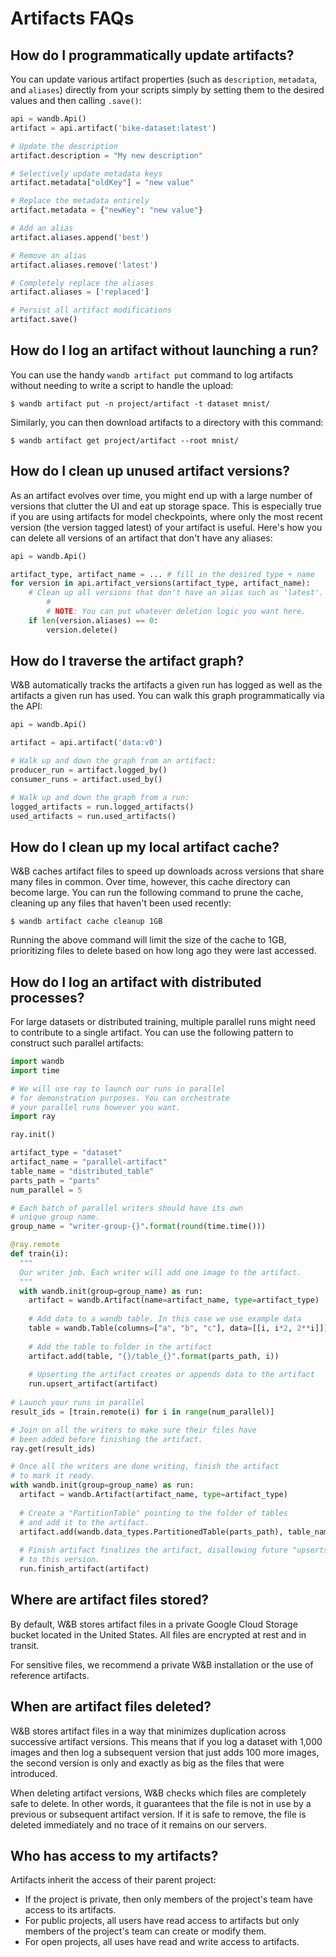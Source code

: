 # Artifacts FAQs

## How do I programmatically update artifacts?

You can update various artifact properties \(such as `description`, `metadata`, and `aliases`\) directly from your scripts simply by setting them to the desired values and then calling `.save()`:

```python
api = wandb.Api()
artifact = api.artifact('bike-dataset:latest')

# Update the description
artifact.description = "My new description"

# Selectively update metadata keys
artifact.metadata["oldKey"] = "new value"

# Replace the metadata entirely
artifact.metadata = {"newKey": "new value"}

# Add an alias
artifact.aliases.append('best')

# Remove an alias
artifact.aliases.remove('latest')

# Completely replace the aliases
artifact.aliases = ['replaced']

# Persist all artifact modifications
artifact.save()
```

## How do I log an artifact without launching a run?

You can use the handy `wandb artifact put` command to log artifacts without needing to write a script to handle the upload:

```text
$ wandb artifact put -n project/artifact -t dataset mnist/
```

Similarly, you can then download artifacts to a directory with this command:

```text
$ wandb artifact get project/artifact --root mnist/
```

## How do I clean up unused artifact versions?

As an artifact evolves over time, you might end up with a large number of versions that clutter the UI and eat up storage space. This is especially true if you are using artifacts for model checkpoints, where only the most recent version \(the version tagged latest\) of your artifact is useful. Here's how you can delete all versions of an artifact that don't have any aliases:

```python
api = wandb.Api()

artifact_type, artifact_name = ... # fill in the desired type + name
for version in api.artifact_versions(artifact_type, artifact_name):
    # Clean up all versions that don't have an alias such as 'latest'.
		#
		# NOTE: You can put whatever deletion logic you want here.
    if len(version.aliases) == 0:
        version.delete()
```

## How do I traverse the artifact graph?

W&B automatically tracks the artifacts a given run has logged as well as the artifacts a given run has used. You can walk this graph programmatically via the API:

```python
api = wandb.Api()

artifact = api.artifact('data:v0')

# Walk up and down the graph from an artifact:
producer_run = artifact.logged_by()
consumer_runs = artifact.used_by()

# Walk up and down the graph from a run:
logged_artifacts = run.logged_artifacts()
used_artifacts = run.used_artifacts()
```

## How do I clean up my local artifact cache?

W&B caches artifact files to speed up downloads across versions that share many files in common. Over time, however, this cache directory can become large. You can run the following command to prune the cache, cleaning up any files that haven't been used recently:

```text
$ wandb artifact cache cleanup 1GB
```

Running the above command will limit the size of the cache to 1GB, prioritizing files to delete based on how long ago they were last accessed.

## How do I log an artifact with distributed processes?

For large datasets or distributed training, multiple parallel runs might need to contribute to a single artifact. You can use the following pattern to construct such parallel artifacts:

```python
import wandb
import time

# We will use ray to launch our runs in parallel
# for demonstration purposes. You can orchestrate
# your parallel runs however you want.
import ray

ray.init()

artifact_type = "dataset"
artifact_name = "parallel-artifact"
table_name = "distributed_table"
parts_path = "parts"
num_parallel = 5

# Each batch of parallel writers should have its own
# unique group name.
group_name = "writer-group-{}".format(round(time.time()))

@ray.remote
def train(i):
  """
  Our writer job. Each writer will add one image to the artifact.
  """
  with wandb.init(group=group_name) as run:
    artifact = wandb.Artifact(name=artifact_name, type=artifact_type)
    
    # Add data to a wandb table. In this case we use example data
    table = wandb.Table(columns=["a", "b", "c"], data=[[i, i*2, 2**i]])
    
    # Add the table to folder in the artifact
    artifact.add(table, "{}/table_{}".format(parts_path, i))
    
    # Upserting the artifact creates or appends data to the artifact
    run.upsert_artifact(artifact)
  
# Launch your runs in parallel
result_ids = [train.remote(i) for i in range(num_parallel)]

# Join on all the writers to make sure their files have
# been added before finishing the artifact. 
ray.get(result_ids)

# Once all the writers are done writing, finish the artifact
# to mark it ready.
with wandb.init(group=group_name) as run:
  artifact = wandb.Artifact(artifact_name, type=artifact_type)
  
  # Create a "PartitionTable" pointing to the folder of tables
  # and add it to the artifact.
  artifact.add(wandb.data_types.PartitionedTable(parts_path), table_name)
  
  # Finish artifact finalizes the artifact, disallowing future "upserts"
  # to this version.
  run.finish_artifact(artifact)
```

## Where are artifact files stored?

By default, W&B stores artifact files in a private Google Cloud Storage bucket located in the United States. All files are encrypted at rest and in transit.

For sensitive files, we recommend a private W&B installation or the use of reference artifacts.

## When are artifact files deleted?

W&B stores artifact files in a way that minimizes duplication across successive artifact versions. This means that if you log a dataset with 1,000 images and then log a subsequent version that just adds 100 more images, the second version is only and exactly as big as the files that were introduced.

When deleting artifact versions, W&B checks which files are completely safe to delete. In other words, it guarantees that the file is not in use by a previous or subsequent artifact version. If it is safe to remove, the file is deleted immediately and no trace of it remains on our servers.

## Who has access to my artifacts?

Artifacts inherit the access of their parent project:

* If the project is private, then only members of the project's team have access to its artifacts.
* For public projects, all users have read access to artifacts but only members of the project's team can create or modify them.
* For open projects, all uses have read and write access to artifacts.

